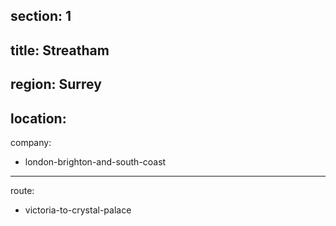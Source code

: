 section: 1
----
title: Streatham
----
region: Surrey
----
location: 
----
company:
- london-brighton-and-south-coast
----
route:
- victoria-to-crystal-palace
